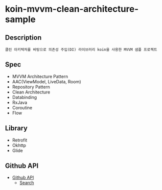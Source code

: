 # koin-mvvm-clean-architecture-sample

## Description
```
클린 아키텍처를 바탕으로 의존성 주입(DI) 라이브러리 koin을 사용한 MVVM 샘플 프로젝트
```

## Spec
- MVVM Architecture Pattern
- AAC(ViewModel, LiveData, Room)
- Repository Pattern
- Clean Architecture
- Databinding
- RxJava
- Coroutine
- Flow

## Library
- Retrofit
- Okhttp
- Glide

## Github API
- [Github API](https://developer.github.com/v3/)
    - [Search](https://docs.github.com/en/rest/reference/search)
